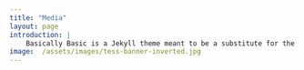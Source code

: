 ```yaml
---
title: "Media"
layout: page
introduction: |
    Basically Basic is a Jekyll theme meant to be a substitute for the default --- [Minima](https://github.com/jekyll/minima). Conventions and features found in Minima are fully supported by **Basically Basic**.
image:  /assets/images/tess-banner-inverted.jpg
---
```



